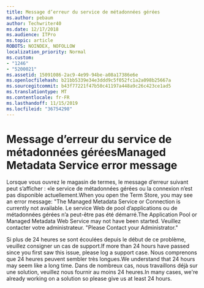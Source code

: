 ```yaml
---
title: Message d’erreur du service de métadonnées gérées
ms.author: pebaum
author: Techwriter40
ms.date: 12/17/2018
ms.audience: ITPro
ms.topic: article
ROBOTS: NOINDEX, NOFOLLOW
localization_priority: Normal
ms.custom:
- "1246"
- "5200021"
ms.assetid: 15091086-2ac9-4e99-94be-a08a17386e6e
ms.openlocfilehash: b21bb5339e34e3ddd9c5f052fc1a2a098b25667a
ms.sourcegitcommit: b43f77221f47b50c41197a448a9c26c423ce1ad5
ms.translationtype: MT
ms.contentlocale: fr-FR
ms.lasthandoff: 11/15/2019
ms.locfileid: "36754298"
---
```

# <a name="managed-metadata-service-error-message"></a><span data-ttu-id="cf11d-102">Message d’erreur du service de métadonnées gérées</span><span class="sxs-lookup"><span data-stu-id="cf11d-102">Managed Metadata Service error message</span></span>

<span data-ttu-id="cf11d-103">Lorsque vous ouvrez le magasin de termes, le message d’erreur suivant peut s’afficher : «le service de métadonnées gérées ou la connexion n’est pas disponible actuellement.</span><span class="sxs-lookup"><span data-stu-id="cf11d-103">When you open the Term Store, you may see an error message: "The Managed Metadata Service or Connection is currently not available.</span></span> <span data-ttu-id="cf11d-104">Le service Web de pool d’applications ou de métadonnées gérées n’a peut-être pas été démarré.</span><span class="sxs-lookup"><span data-stu-id="cf11d-104">The Application Pool or Managed Metadata Web Service may not have been started.</span></span> <span data-ttu-id="cf11d-105">Veuillez contacter votre administrateur. "</span><span class="sxs-lookup"><span data-stu-id="cf11d-105">Please Contact your Administrator."</span></span>
  
<span data-ttu-id="cf11d-106">Si plus de 24 heures se sont écoulées depuis le début de ce problème, veuillez consigner un cas de support.</span><span class="sxs-lookup"><span data-stu-id="cf11d-106">If more than 24 hours have passed since you first saw this issue, please log a support case.</span></span> <span data-ttu-id="cf11d-107">Nous comprenons que 24 heures peuvent sembler très longues.</span><span class="sxs-lookup"><span data-stu-id="cf11d-107">We understand that 24 hours may seem like a long time.</span></span> <span data-ttu-id="cf11d-108">Dans de nombreux cas, nous travaillons déjà sur une solution, veuillez nous fournir au moins 24 heures.</span><span class="sxs-lookup"><span data-stu-id="cf11d-108">In many cases, we're already working on a solution so please give us at least 24 hours.</span></span>
  